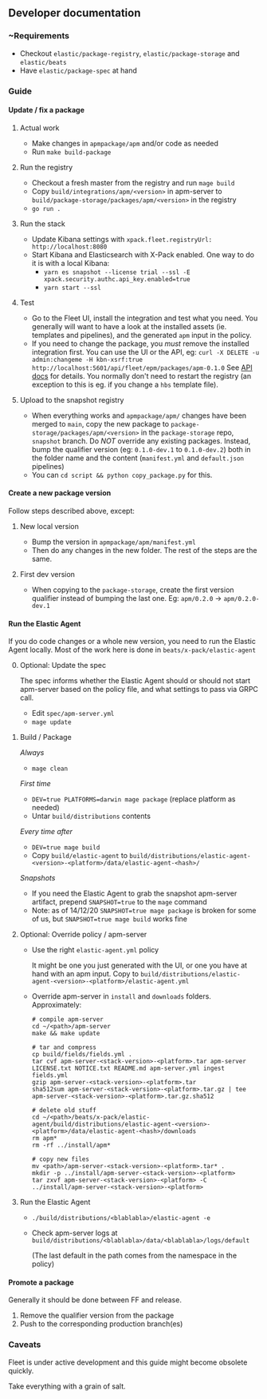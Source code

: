 ## Developer documentation

### ~Requirements

- Checkout `elastic/package-registry`, `elastic/package-storage` and `elastic/beats`
- Have `elastic/package-spec` at hand

### Guide

#### Update / fix a package

1. Actual work
    - Make changes in `apmpackage/apm` and/or code as needed
    - Run `make build-package`

2. Run the registry
    - Checkout a fresh master from the registry and run `mage build`
    - Copy `build/integrations/apm/<version>` in apm-server to `build/package-storage/packages/apm/<version>` in the registry
    - `go run .`

3. Run the stack
    - Update Kibana settings with `xpack.fleet.registryUrl: http://localhost:8080`
    - Start Kibana and Elasticsearch with X-Pack enabled. One way to do it is with a local Kibana:
        - `yarn es snapshot --license trial --ssl -E xpack.security.authc.api_key.enabled=true`
        - `yarn start --ssl`

4. Test
    - Go to the Fleet UI, install the integration and test what you need. You generally will want to have a look at the
   installed assets (ie. templates and pipelines), and the generated `apm` input in the policy.
    - If you need to change the package, you *must* remove the installed integration first. You can use the UI
    or the API, eg: `curl -X DELETE -u admin:changeme -H kbn-xsrf:true http://localhost:5601/api/fleet/epm/packages/apm-0.1.0`
    See [API docs](https://github.com/elastic/kibana/tree/main/x-pack/plugins/fleet/dev_docs/api) for details.
    You normally don't need to restart the registry (an exception to this is eg. if you change a `hbs` template file).

5. Upload to the snapshot registry
    - When everything works and `apmpackage/apm/` changes have been merged to `main`, copy the new package to
    `package-storage/packages/apm/<version>` in the `package-storage` repo, `snapshot` branch.
    Do *NOT* override any existing packages. Instead, bump the qualifier version (eg: `0.1.0-dev.1` to `0.1.0-dev.2`)
    both in the folder name and the content (`manifest.yml` and `default.json` pipelines)
    - You can `cd script && python copy_package.py` for this.

#### Create a new package version

Follow steps described above, except:

1. New local version
    - Bump the version in `apmpackage/apm/manifest.yml`
    - Then do any changes in the new folder. The rest of the steps are the same.

2. First dev version
    - When copying to the `package-storage`, create the first version qualifier instead of bumping the last one.
      Eg: `apm/0.2.0` -> `apm/0.2.0-dev.1`


#### Run the Elastic Agent

If you do code changes or a whole new version, you need to run the Elastic Agent locally.
Most of the work here is done in `beats/x-pack/elastic-agent`

0. Optional: Update the spec

   The spec informs whether the Elastic Agent should or should not start apm-server based on the policy file,
   and what settings to pass via GRPC call.
    - Edit `spec/apm-server.yml`
    - `mage update`

1. Build / Package

    *Always*
    - `mage clean`

    *First time*
    - `DEV=true PLATFORMS=darwin mage package` (replace platform as needed)
    - Untar `build/distributions` contents

    *Every time after*
    - `DEV=true mage build`
    - Copy `build/elastic-agent` to `build/distributions/elastic-agent-<version>-<platform>/data/elastic-agent-<hash>/`

    *Snapshots*
    - If you need the Elastic Agent to grab the snapshot apm-server artifact, prepend `SNAPSHOT=true` to the `mage` command
    - Note: as of 14/12/20 `SNAPSHOT=true mage package` is broken for some of us, but `SNAPSHOT=true mage build` works fine

2. Optional: Override policy / apm-server
    - Use the right `elastic-agent.yml` policy

      It might be one you just generated with the UI, or one you have at hand with an apm input.
      Copy to `build/distributions/elastic-agent-<version>-<platform>/elastic-agent.yml`

    - Override apm-server in `install` and `downloads` folders. Approximately:
      ```
      # compile apm-server
      cd ~/<path>/apm-server
      make && make update

      # tar and compress
      cp build/fields/fields.yml .
      tar cvf apm-server-<stack-version>-<platform>.tar apm-server LICENSE.txt NOTICE.txt README.md apm-server.yml ingest fields.yml
      gzip apm-server-<stack-version>-<platform>.tar
      sha512sum apm-server-<stack-version>-<platform>.tar.gz | tee apm-server-<stack-version>-<platform>.tar.gz.sha512

      # delete old stuff
      cd ~/<path>/beats/x-pack/elastic-agent/build/distributions/elastic-agent-<version>-<platform>/data/elastic-agent-<hash>/downloads
      rm apm*
      rm -rf ../install/apm*

      # copy new files
      mv <path>/apm-server-<stack-version>-<platform>.tar* .
      mkdir -p ../install/apm-server-<stack-version>-<platform>
      tar zxvf apm-server-<stack-version>-<platform> -C ../install/apm-server-<stack-version>-<platform>
      ```
3. Run the Elastic Agent
    - `./build/distributions/<blablabla>/elastic-agent -e`
    - Check apm-server logs at `build/distributions/<blablabla>/data/<blablabla>/logs/default`

      (The last default in the path comes from the namespace in the policy)

#### Promote a package

Generally it should be done between FF and release.
1. Remove the qualifier version from the package
2. Push to the corresponding production branch(es)


### Caveats

Fleet is under active development and this guide might become obsolete quickly.

Take everything with a grain of salt.

